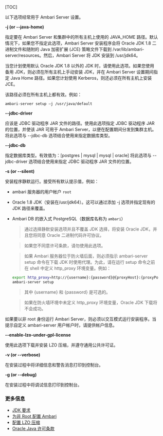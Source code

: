 [TOC]

以下选项经常用于 Ambari Server 设置。

**-j (or --java-home)**

指定要在 Ambari Server 和集群中的所有主机上使用的 JAVA_HOME 路径。默认情况下，如果您不指定此选项，Ambari Server 安装程序会将 Oracle JDK 1.8 二进制文件和随附的 Java 加密扩展 (JCE) 策略文件下载到 /var/lib/ambari-server/resources。然后，Ambari Server 将 JDK 安装到 /usr/jdk64。

当您计划使用默认 Oracle JDK 1.8 以外的 JDK 时，请使用此选项。如果您使用备用 JDK，则必须在所有主机上手动安装 JDK，并在 Ambari Server 设置期间指定 Java Home 路径。如果您计划使用 Kerberos，则还必须在所有主机上安装 JCE。

该路径必须在所有主机上都有效。例如：

```bash
ambari-server setup –j /usr/java/default
```

**--jdbc-driver**

应该是 JDBC 驱动程序 JAR 文件的路径。使用此选项指定 JDBC 驱动程序 JAR 的位置，并使该 JAR 可用于 Ambari Server，以便在配置期间分发到集群主机。将此选项与 --jdbc-db 选项结合使用来指定数据库类型。

**--jdbc-db**

指定数据库类型。有效值为：[postgres | mysql | mysql | oracle] 将此选项与 --jdbc-driver 选项结合使用来指定 JDBC 驱动程序 JAR 文件的位置。

**-s (or --silent)**

安装程序静默运行。接受所有默认提示值，例如：

- ambari 服务器的用户帐户 `root`
- Oracle 1.8 JDK（安装在/usr/jdk64）。这可以通过添加 -j 选项并指定现有的 JDK 路径来覆盖。
- Ambari DB 的嵌入式 PostgreSQL（数据库名称为 `ambari`）

    > 通过选择静默安装选项并且不覆盖 JDK 选择，将安装 Oracle JDK，并且您将同意 Oracle 二进制代码许可协议。
    
    > 如果您不同意许可条款，请勿使用此选项。
    
    > 如果 Ambari 服务器位于防火墙后面，则必须指示 ambari-server setup 命令在下载 JDK 时使用代理。为此，请在运行 setup 命令之前在 shell 中定义 http_proxy 环境变量。例如：

    ```bash
    export http_proxy=http://{username}:{password}@{proxyHost}:{proxyPort}
    ambari-server setup
    ```
    
    > 其中 {username} 和 {password} 是可选的。
    
    > 如果在防火墙环境中未定义 http_proxy 环境变量，Oracle JDK 下载将不会成功。

如果要以非 root 身份运行 Ambari Server，则必须以交互模式运行安装程序。当提示自定义 ambari-server 用户帐户时，请提供帐户信息。

**--enable-lzo-under-gpl-license**

使用此选项下载并安装 LZO 压缩，并遵守通用公共许可证。

**-v (or --verbose)**

在安装过程中将详细信息和警告消息打印到控制台。

**-g (or --debug)**

在安装过程中将调试信息打印到控制台。

### 更多信息

- [JDK 要求](https://supportmatrix.hortonworks.com/)
- [为非 Root 配置 Ambari](https://docs.devlive.org/read/apache-ambari-en-administering-2.7.5.0/Configuring-Ambari-For-Non-Root)
- [配置 LZO 压缩](https://docs.devlive.org/read/apache-ambari-en-administering-2.7.5.0/Configuring-LZO-Compression)
- [Oracle Java 许可条款](http://www.oracle.com/technetwork/java/javase/terms/license/index.html)
